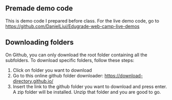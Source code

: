 ## Premade demo code
This is demo code I prepared before class. For the live demo code, go to https://github.com/DanielLiui/Edugrade-web-camp-live-demos


## Downloading folders
On Github, you can only download the root folder containing all the subfolders. 
To download specific folders, follow these steps:

1. Click on folder you want to download
2. Go to this online github folder downloader: https://download-directory.github.io/
3. Insert the link to the github folder you want to download and press enter.
   A zip folder will be installed. Unzip that folder and you are good to go.
